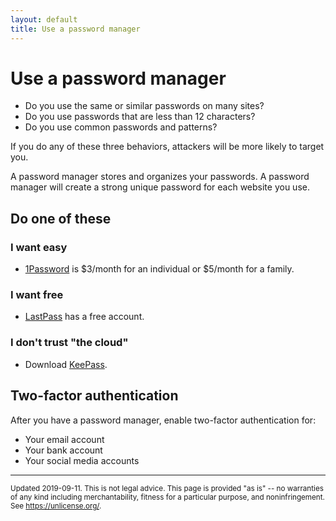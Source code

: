 ```yaml
---
layout: default
title: Use a password manager
---
```


# Use a password manager

- Do you use the same or similar passwords on many sites?
- Do you use passwords that are less than 12 characters?
- Do you use common passwords and patterns?

If you do any of these three behaviors, attackers will be more likely to target you.

A password manager stores and organizes your passwords. A password manager will create a strong unique password for each website you use.

## Do one of these

### I want easy

- [1Password](https://1password.com/sign-up/) is $3/month for an individual or $5/month for a family.
  
### I want free

- [LastPass](https://lastpass.com/create-account.php) has a free account.

### I don't trust "the cloud"

- Download [KeePass](https://keepass.info/download.html).

## Two-factor authentication

After you have a password manager, enable two-factor authentication for:

- Your email account
- Your bank account
- Your social media accounts

---

<small>Updated 2019-09-11. This is not legal advice. This page is provided "as is" -- no warranties of any kind including merchantability, fitness for a particular purpose, and noninfringement. See <https://unlicense.org/>.</small>

